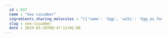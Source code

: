 ```yaml
---
  id : 637
  name : "Sea cucumber"
  ingredients_sharing_molecules : "[{'name': 'Egg', 'wiki': 'Egg_as_food', 'id': 0, 'category': 'Animal Product', 'common_molecules': [1130]}, {'name': 'Bread', 'wiki': 'Bread', 'id': 2, 'category': 'Bakery', 'common_molecules': [1130]}, {'name': 'Rye Bread', 'wiki': 'Rye_bread', 'id': 3, 'category': 'Bakery', 'common_molecules': [1130]}, {'name': 'Wholewheat Bread', 'wiki': 'Whole_wheat_bread', 'id': 6, 'category': 'Bakery', 'common_molecules': [1130]}, {'name': 'Beer', 'wiki': 'Beer', 'id': 9, 'category': 'Beverage Alcoholic', 'common_molecules': [1130]}]"
  slug : sea-cucumber
  date : 2019-03-26T08:47:11+01:00
---
```



